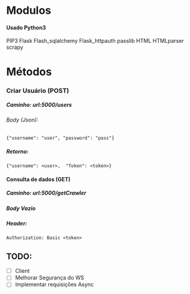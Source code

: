 # Modulos
#### Usado Python3
PIP3 
Flask 
Flash_sqlalchemy 
Flask_httpauth
passlib
HTML
HTMLparser
scrapy

# Métodos
### Criar Usuário (POST)
##### Caminho: url:5000/users
###### Body (Json): 

    {"username": "user", "password": "pass"}

##### Retorno:

    {"username": <user>,  "Token": <token>}

#### Consulta de dados (GET)
##### Caminho: url:5000/getCrawler
##### Body Vazio
##### Header:

    Authorization: Basic <token> 

## TODO:
- [ ] Client
- [ ] Melhorar Segurança do WS
- [ ] Implementar requisições Async
